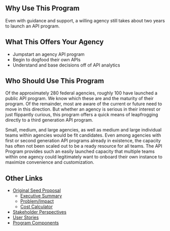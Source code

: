 ## Why Use This Program 
Even with guidance and support, a willing agency still takes about two years to launch an API program.  

## What This Offers Your Agency
* Jumpstart an agency API program 
* Begin to dogfood their own APIs 
* Understand and base decisions off of API analytics 
  
## Who Should Use This Program 

Of the approximately 280 federal agencies, roughly 100 have launched a public API program.   We know which these are and the maturity of their program.  Of the remainder, most are aware of the current or future need to move in this direction.  But whether an agency is serious in their interest or just flippantly curious, this program offers a quick means of leapfrogging directly to a third generation API program.  

Small, medium, and large agencies, as well as medium and large individual teams within agencies would be fit candidates.  Even among agencies with first or second generation API programs already in existence, the capacity has often not been scaled out to be a ready resource for all teams.  The API Program provides such an easily launched capacity that multiple teams within one agency could legitimately want to onboard their own instance to maximize convenience and customization.   


## Other Links
* [Original Seed Proposal](https://github.com/18F/api-program/blob/gh-pages/proposal/seed-proposal.md)
  * [Executive Summary](https://github.com/18F/api-program/blob/gh-pages/proposal/executive-summary.md)
  * [Problem/Impact](https://github.com/18F/api-program/blob/gh-pages/proposal/problems.md)
  * [Cost Calculator](https://docs.google.com/a/gsa.gov/spreadsheets/d/1Ik8Xxm7G6ZSWmTxGK_DD_ghFCOl1iBZZAtvEEmYWyxI/edit#gid=0)
* [Stakeholder Perspectives](https://github.com/18F/API-Program/blob/master/stakeholders.md)  
* [User Stories](https://github.com/18F/API-Program/blob/master/user-story.md)  
* [Program Components](https://github.com/18F/API-Program/blob/master/program-components.md)  

